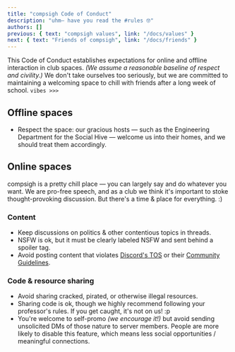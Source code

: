 ```yaml
---
title: "compsigh Code of Conduct"
description: "uhm— have you read the #rules 🤓"
authors: []
previous: { text: "compsigh values", link: "/docs/values" }
next: { text: "Friends of compsigh", link: "/docs/friends" }
---
```


This Code of Conduct establishes expectations for online and offline interaction in club spaces. *(We assume a reasonable baseline of respect and civility.)* We don't take ourselves too seriously, but we are committed to maintaining a welcoming space to chill with friends after a long week of school. `vibes >>>`

## Offline spaces

- Respect the space: our gracious hosts — such as the Engineering Department for the Social Hive — welcome us into their homes, and we should treat them accordingly.

## Online spaces

compsigh is a pretty chill place — you can largely say and do whatever you want. We are pro-free speech, and as a club we think it's important to stoke thought-provoking discussion. But there's a time & place for everything. :)

### Content

- Keep discussions on politics & other contentious topics in threads.
- <CasePreserver>NSFW</CasePreserver> is ok, but it must be clearly labeled <CasePreserver>NSFW</CasePreserver> and sent behind a spoiler tag.
- Avoid posting content that violates [Discord's <CasePreserver>TOS</CasePreserver>](https://discord.com/terms) or their [Community Guidelines](https://discord.com/guidelines).

### Code & resource sharing

- Avoid sharing cracked, pirated, or otherwise illegal resources.
- Sharing code is ok, though we highly recommend following your professor's rules. If you get caught, it's not on us! :p
- You're welcome to self-promo *(we encourage it!)* but avoid sending unsolicited DMs of those nature to server members. People are more likely to disable this feature, which means less social opportunities / meaningful connections.
